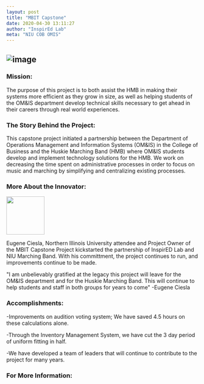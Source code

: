 ```yaml
---
layout: post
title: "MBIT Capstone"
date: 2020-04-30 13:11:27
author: "InspirEd Lab"
meta: "NIU COB OMIS"
---
```


![image](https://user-images.githubusercontent.com/59972338/85435660-6df36b80-b54d-11ea-9393-96d434f34261.png)
---

### Mission:
The purpose of this project is to both assist the HMB in making their systems more efficient as they grow in size, as well as helping students of the OM&IS department develop technical skills
necessary to get ahead in their careers through real world experiences.

### The Story Behind the Project:
This capstone project initiated a partnership between the Department of Operations Management and Information Systems (OM&IS) in the College of Business and the Huskie Marching Band (HMB) where OM&IS students develop and implement technology solutions for the HMB.  We work on decreasing the time spent on administrative processes in order to focus on music and marching by simplifying and centralizing existing processes.


### More About the Innovator:

<img src="https://user-images.githubusercontent.com/59972338/85438317-7352b500-b551-11ea-8bc4-ef2083059d44.png" height="100" />



Eugene Ciesla, Northern Illinois University attendee and Project Owner of the MBIT Capstone Project kickstarted the partnership of InspirED Lab and NIU Marching Band. With his committment, the project continues to run, and improvements continue to be made. 

 "I am unbelievably gratified at the legacy this project will leave for the OM&IS department and for the Huskie Marching Band. This will continue to help students and staff in both groups for years to come" -Eugene Ciesla


### Accomplishments:
-Improvements on audition voting system; We have saved 4.5 hours on these calculations alone.

-Through the Inventory Management System, we have cut the 3 day period of uniform fitting in half.

 -We have developed a team of leaders that will continue to contribute to the project for many years. 

### For More Information: 